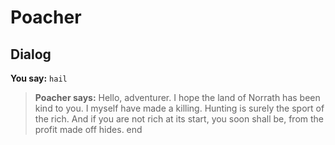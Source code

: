 # Poacher
## Dialog

**You say:** `hail`



>**Poacher says:** Hello, adventurer. I hope the land of Norrath has been kind to you. I myself have made a killing. Hunting is surely the sport of the rich. And if you are not rich at its start, you soon shall be, from the profit made off hides.
end
